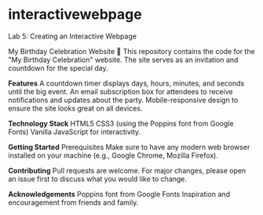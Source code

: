 # interactivewebpage
Lab 5: Creating an Interactive Webpage

My Birthday Celebration Website 🎉
This repository contains the code for the "My Birthday Celebration" website. The site serves as an invitation and countdown for the special day.

**Features**
A countdown timer displays days, hours, minutes, and seconds until the big event.
An email subscription box for attendees to receive notifications and updates about the party.
Mobile-responsive design to ensure the site looks great on all devices.

**Technology Stack**
HTML5
CSS3 (using the Poppins font from Google Fonts)
Vanilla JavaScript for interactivity.

**Getting Started**
Prerequisites
Make sure to have any modern web browser installed on your machine (e.g., Google Chrome, Mozilla Firefox).

**Contributing**
Pull requests are welcome. For major changes, please open an issue first to discuss what you would like to change.

**Acknowledgements**
Poppins font from Google Fonts
Inspiration and encouragement from friends and family.
